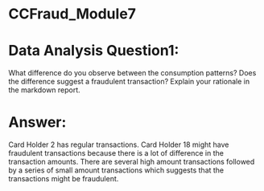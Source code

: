 # CCFraud_Module7

# Data Analysis Question1: 
What difference do you observe between the consumption patterns? Does the difference suggest a fraudulent transaction? Explain your rationale in the markdown report.
# Answer: 
Card Holder 2 has regular transactions. Card Holder 18 might have fraudulent transactions because there is a lot of difference in the transaction amounts. There are several high amount transactions followed by a series of small amount transactions which suggests that the transactions might be fraudulent.  
